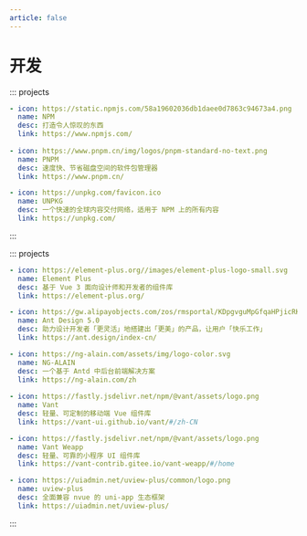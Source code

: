 ```yaml
---
article: false
---
```


# 开发

[//]: # (::: projects)

[//]: # (```yaml)

[//]: # (- icon: https://jwt.io/img/pic_logo.svg)

[//]: # (  name: JWT)

[//]: # (  desc: 一种开放的行业标准 RFC 7519 方法，用于在双方之间安全地表示声明)

[//]: # (  link: https://jwt.io/)

[//]: # (```)

[//]: # (:::)

::: projects
```yaml
- icon: https://static.npmjs.com/58a19602036db1daee0d7863c94673a4.png
  name: NPM
  desc: 打造令人惊叹的东西
  link: https://www.npmjs.com/
  
- icon: https://www.pnpm.cn/img/logos/pnpm-standard-no-text.png
  name: PNPM
  desc: 速度快、节省磁盘空间的软件包管理器
  link: https://www.pnpm.cn/

- icon: https://unpkg.com/favicon.ico
  name: UNPKG
  desc: 一个快速的全球内容交付网络，适用于 NPM 上的所有内容
  link: https://unpkg.com/
```
:::

[//]: # (::: projects)

[//]: # (```yaml)

[//]: # (- icon: https://www.axios-http.cn/assets/favicon.ico)

[//]: # (  name: Axios)

[//]: # (  desc: Axios 是一个基于 promise 的网络请求库，可以用于浏览器和 node.js)

[//]: # (  link: https://www.axios-http.cn/)

[//]: # ()
[//]: # (- icon: https://pinia.vuejs.org/logo.svg)

[//]: # (  name: Pinia)

[//]: # (  desc: 符合直觉的 Vue.js 状态管理库)

[//]: # (  link: https://pinia.vuejs.org/zh/)

[//]: # (```)

[//]: # (:::)

[//]: # (::: projects)

[//]: # (```yaml)

[//]: # (- icon: https://greensock.com/uploads/monthly_2018_06/favicon.ico.4811a987b377f271db584b422f58e5a7.ico)

[//]: # (  name: GSAP)

[//]: # (  desc: 适用于现代 Web 的专业级 JavaScript 动画)

[//]: # (  link: https://greensock.com/gsap/)

[//]: # (```)

[//]: # (:::)

[//]: # (::: projects)

[//]: # (```yaml)

[//]: # (- icon: https://cn.vitejs.dev/logo.svg)

[//]: # (  name: Vite)

[//]: # (  desc: 下一代的前端工具链)

[//]: # (  link: https://cn.vitejs.dev/)

[//]: # ()
[//]: # (- icon: https://webpack.js.org/icon-square-small-slack.1c7f4f7a52c41f94.png)

[//]: # (  name: webpack)

[//]: # (  desc: 现代 JavaScript 应用程序的静态模块捆绑器)

[//]: # (  link: https://webpack.js.org/)

[//]: # (```)

[//]: # (:::)

::: projects
```yaml
- icon: https://element-plus.org//images/element-plus-logo-small.svg
  name: Element Plus
  desc: 基于 Vue 3 面向设计师和开发者的组件库
  link: https://element-plus.org/

- icon: https://gw.alipayobjects.com/zos/rmsportal/KDpgvguMpGfqaHPjicRK.svg
  name: Ant Design 5.0
  desc: 助力设计开发者「更灵活」地搭建出「更美」的产品，让用户「快乐工作」
  link: https://ant.design/index-cn/

- icon: https://ng-alain.com/assets/img/logo-color.svg
  name: NG-ALAIN
  desc: 一个基于 Antd 中后台前端解决方案
  link: https://ng-alain.com/zh
  
- icon: https://fastly.jsdelivr.net/npm/@vant/assets/logo.png
  name: Vant
  desc: 轻量、可定制的移动端 Vue 组件库
  link: https://vant-ui.github.io/vant/#/zh-CN

- icon: https://fastly.jsdelivr.net/npm/@vant/assets/logo.png
  name: Vant Weapp
  desc: 轻量、可靠的小程序 UI 组件库
  link: https://vant-contrib.gitee.io/vant-weapp/#/home

- icon: https://uiadmin.net/uview-plus/common/logo.png
  name: uview-plus
  desc: 全面兼容 nvue 的 uni-app 生态框架
  link: https://uiadmin.net/uview-plus/
```
:::